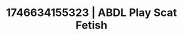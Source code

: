 ---
categories:
- Nude shadows
- Whispered desires
- AI-generated
- Dirty whispers
- Candlelit scenes
- Erotic escapism
- ASMR
- Cosplay
image: /assets/images/1746634155323.jpg
layout: post
seo:
  description: Featured content with artistic Scat Fetish, ABDL Play. HD images available.
  keywords: Scat Fetish, ABDL Play
  og_image: /assets/images/1746634155323.jpg
  schema_type: VisualArtwork
tags:
- '#1746634155323'
- ABDL Play
- Scat Fetish
title: 1746634155323 | ABDL Play Scat Fetish
---